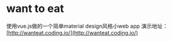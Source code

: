 
# want to eat
使用vue.js做的一个简单material design风格小web app
演示地址：[http://wanteat.coding.io/](http://wanteat.coding.io/)


